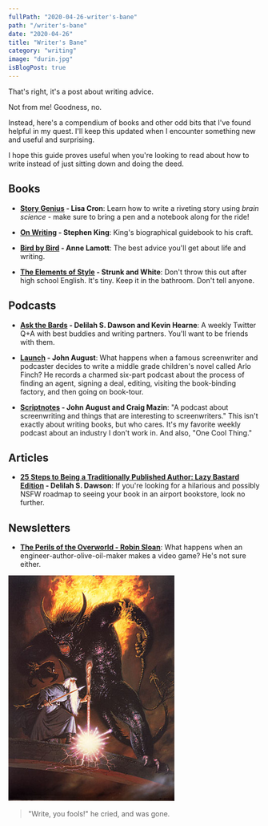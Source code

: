 ```yaml
---
fullPath: "2020-04-26-writer's-bane"
path: "/writer's-bane"
date: "2020-04-26"
title: "Writer's Bane"
category: "writing"
image: "durin.jpg"
isBlogPost: true
---
```


That's right, it's a post about writing advice.

Not from me! Goodness, no.

Instead, here's a compendium of books and other odd bits that I've found helpful in my quest. I'll keep this updated when I encounter something new and useful and surprising.

I hope this guide proves useful when you're looking to read about how to write instead of just sitting down and doing the deed.

## Books

- **[Story Genius](https://www.amazon.com/gp/product/1607748894/ref=as_li_qf_asin_il_tl?ie=UTF8&tag=whatrocks09-20&creative=9325&linkCode=as2&creativeASIN=1607748894&linkId=964c14964dbe0dc13bcfacb3a3594f85) - Lisa Cron**: Learn how to write a riveting story using *brain science* - make sure to bring a pen and a notebook along for the ride!

- **[On Writing](https://www.amazon.com/gp/product/1439156816/ref=as_li_tl?ie=UTF8&camp=1789&creative=9325&creativeASIN=1439156816&linkCode=as2&tag=whatrocks09-20&linkId=dc4290e47818db79d2fa6b284f9f3e1b) - Stephen King**: King's biographical guidebook to his craft.

- **[Bird by Bird](https://www.amazon.com/gp/product/0385480016/ref=as_li_qf_asin_il_tl?ie=UTF8&tag=whatrocks09-20&creative=9325&linkCode=as2&creativeASIN=0385480016&linkId=3cb65bd21cb9764f04be702fe152c1ff) - Anne Lamott**: The best advice you'll get about life and writing.

- **[The Elements of Style](https://www.amazon.com/gp/product/020530902X/ref=as_li_qf_asin_il_tl?ie=UTF8&tag=whatrocks09-20&creative=9325&linkCode=as2&creativeASIN=020530902X&linkId=d79e4ea383d10042e72b29d316802112) - Strunk and White**: Don't throw this out after high school English. It's tiny. Keep it in the bathroom. Don't tell anyone.

## Podcasts

- **[Ask the Bards](https://www.askthebards.com/) - Delilah S. Dawson and Kevin Hearne**: A weekly Twitter Q+A with best buddies and writing partners. You'll want to be friends with them.

- **[Launch](https://podcasts.apple.com/us/podcast/launch/id1319436103?mt=2) - John August**: What happens when a famous screenwriter and podcaster decides to write a middle grade children's novel called Arlo Finch? He records a charmed six-part podcast about the process of finding an agent, signing a deal, editing, visiting the book-binding factory, and then going on book-tour.

- **[Scriptnotes](https://johnaugust.com/scriptnotes) - John August and Craig Mazin**: "A podcast about screenwriting and things that are interesting to screenwriters." This isn't exactly about writing books, but who cares. It's my favorite weekly podcast about an industry I don't work in. And also, "One Cool Thing."

## Articles

- **[25 Steps to Being a Traditionally Published Author: Lazy Bastard Edition](http://terribleminds.com/ramble/2013/08/13/25-steps-to-being-a-traditionally-published-author-lazy-bastard-edition/) - Delilah S. Dawson**: If you're looking for a hilarious and possibly NSFW roadmap to seeing your book in an airport bookstore, look no further.

## Newsletters

- **[The Perils of the Overworld - Robin Sloan](https://www.robinsloan.com/overworld/)**: What happens when an engineer-author-olive-oil-maker makes a video game? He's not sure either. 

![balrog](./images/durin.jpg)

> "Write, you fools!" he cried, and was gone.